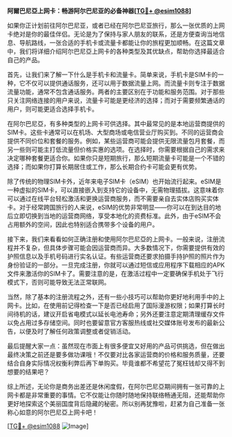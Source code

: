 **阿爾巴尼亞上网卡：畅游阿尔巴尼亚的必备神器[[TG💪+ @esim1088](https://t.me/s/esim1088)]**

如果你正计划前往阿尔巴尼亚，或者已经在阿尔巴尼亚旅行，那么一张优质的上网卡绝对是你的最佳伴侣。无论是为了保持与家人朋友的联系，还是方便查询当地信息、导航路线，一张合适的手机卡或流量卡都能让你的旅程更加顺畅。在这篇文章中，我们将详细介绍阿尔巴尼亞上网卡的各种类型及其优缺点，帮助你选择最适合自己的产品。

首先，让我们来了解一下什么是手机卡和流量卡。简单来说，手机卡是SIM卡的一种，它不仅可以提供通话服务，还可以用于数据流量上网。而流量卡则专注于数据流量功能，通常不包含通话服务。两者的主要区别在于功能和服务范围。对于那些只关注网络连接的用户来说，流量卡可能是更经济的选择；而对于需要频繁通话的用户，则可能更适合选择手机卡。

在阿尔巴尼亞，有多种类型的上网卡可供选择。其中最常见的是本地运营商提供的SIM卡。这些卡通常可以在机场、大型商场或电信营业厅购买到。不同的运营商会提供不同价位和套餐的服务。例如，某些运营商可能会提供无限流量包月套餐，而另一些则可能主打低流量但价格实惠的选项。在选择时，你需要根据自己的需求来决定哪种套餐更适合你。如果你只是短期旅行，那么短期流量卡可能是一个不错的选择；而如果你打算长期居住或工作，那么长期合约卡可能会更有优势。

除了传统的物理SIM卡外，近年来电子SIM卡（eSIM）也开始流行起来。eSIM是一种虚拟的SIM卡，可以直接嵌入到支持它的设备中，无需物理插拔。这意味着你可以通过在线平台轻松激活和更换运营商服务，而不需要亲自去实体店购买实体卡。对于经常跨国旅行的人来说，eSIM的优势非常明显——你可以在到达目的地后立即切换到当地的运营商网络，享受本地化的资费标准。此外，由于eSIM不会占用额外的空间，因此也特别适合携带多个设备的用户。

接下来，我们来看看如何正确注册和使用阿尔巴尼亞的上网卡。一般来说，注册流程并不复杂，但具体步骤可能会因运营商而异。大多数情况下，你需要提供有效的护照信息以及手机号码进行实名认证。有些运营商还要求拍摄手持护照的照片作为身份验证的一部分。一旦完成注册，你就可以通过短信或应用程序下载相应的APK文件来激活你的SIM卡了。需要注意的是，在激活过程中一定要确保手机处于飞行模式下，否则可能导致无法正常联网。

当然，除了基本的注册流程之外，还有一些小技巧可以帮助你更好地利用手中的上网卡。比如，在使用前记得检查一下是否已经启用了国际漫游权限；如果打算长时间待机的话，建议开启省电模式以延长电池寿命；另外还要注意定期清理缓存文件以免占用过多存储空间。同时也要留意官方客服热线或社交媒体账号发布的最新公告，以便及时了解任何政策调整或者促销活动。

最后提醒大家一点：虽然现在市面上有很多便宜又好用的产品可供挑选，但在做出最终决策之前还是要多做功课哦！不仅要对比各家运营商的价格和服务质量，还要结合自身实际情况权衡利弊后再下单购买。毕竟谁都不希望花了冤枉钱却又得不到想要的结果吧？

综上所述，无论你是商务出差还是休闲度假，在阿尔巴尼亞期间拥有一张可靠的上网卡都是非常重要的事情。它不仅能让你随时随地保持联络畅通无阻，还能帮助你更好地探索这个美丽国度背后隐藏的秘密。所以别再犹豫啦，赶紧为自己准备一张称心如意的阿尔巴尼亞上网卡吧！

[[TG💪+ @esim1088](https://t.me/s/esim1088) ![Image](https://i.postimg.cc/4NQfJmqS/Snipaste-2025-05-13-00-14-12.png)]